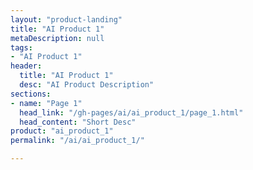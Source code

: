 ```yaml
---
layout: "product-landing"
title: "AI Product 1"
metaDescription: null
tags:
- "AI Product 1"
header:
  title: "AI Product 1"
  desc: "AI Product Description"
sections:
- name: "Page 1"
  head_link: "/gh-pages/ai/ai_product_1/page_1.html"
  head_content: "Short Desc"
product: "ai_product_1"
permalink: "/ai/ai_product_1/"

---
```

